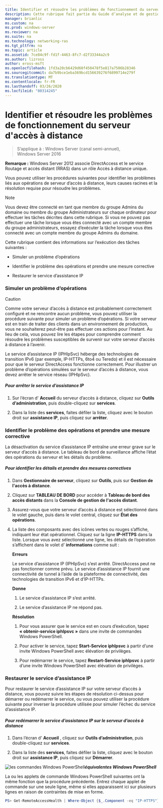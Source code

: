 ```yaml
---
title: Identifier et résoudre les problèmes de fonctionnement du serveur d'accès à distance
description: Cette rubrique fait partie du Guide d’analyse et de gestion de l’accès à distance dans Windows Server 2016.
manager: brianlic
ms.custom: na
ms.prod: windows-server
ms.reviewer: na
ms.suite: na
ms.technology: networking-ras
ms.tgt_pltfrm: na
ms.topic: article
ms.assetid: 7ce84c9f-fd1f-4463-8fc7-d2f33344a2c9
ms.author: lizross
author: eross-msft
ms.openlocfilehash: 1fd3a20cb6429d60f450478f5e817a7506b28346
ms.sourcegitcommit: da7b9bce1eba369bcd156639276f6899714e279f
ms.translationtype: MT
ms.contentlocale: fr-FR
ms.lasthandoff: 03/26/2020
ms.locfileid: "80314245"
---
```

# <a name="identify-and-resolve-remote-access-server-operations-problems"></a>Identifier et résoudre les problèmes de fonctionnement du serveur d'accès à distance

>S’applique à : Windows Server (canal semi-annuel), Windows Server 2016

**Remarque :** Windows Server 2012 associe DirectAccess et le service Routage et accès distant (RRAS) dans un rôle Accès à distance unique.  
  
Vous pouvez utiliser les procédures suivantes pour identifier les problèmes liés aux opérations de serveur d’accès à distance, leurs causes racines et la résolution requise pour résoudre les problèmes.  
  
> [!NOTE]  
> Vous devez être connecté en tant que membre du groupe Admins du domaine ou membre du groupe Administrateurs sur chaque ordinateur pour effectuer les tâches décrites dans cette rubrique. Si vous ne pouvez pas effectuer une tâche lorsque vous êtes connecté avec un compte membre du groupe administrateurs, essayez d’exécuter la tâche lorsque vous êtes connecté avec un compte membre du groupe Admins du domaine.  
  
Cette rubrique contient des informations sur l’exécution des tâches suivantes :  
  
- Simuler un problème d’opérations  
  
- Identifier le problème des opérations et prendre une mesure corrective  
  
- Restaurer le service d’assistance IP  
  
### <a name="simulate-an-operations-issue"></a><a name="BKMK_Simulate"></a>Simuler un problème d’opérations  
  
> [!CAUTION]  
> Comme votre serveur d’accès à distance est probablement correctement configuré et ne rencontre aucun problème, vous pouvez utiliser la procédure suivante pour simuler un problème d’opérations. Si votre serveur est en train de traiter des clients dans un environnement de production, vous ne souhaiterez peut-être pas effectuer ces actions pour l’instant. Au lieu de cela, vous pouvez lire les étapes pour comprendre comment résoudre les problèmes susceptibles de survenir sur votre serveur d’accès à distance à l’avenir.  
  
Le service d’assistance IP (IPHlpSvc) héberge des technologies de transition IPv6 (par exemple, IP-HTTPs, 6to4 ou Teredo) et il est nécessaire pour que le serveur DirectAccess fonctionne correctement. Pour illustrer un problème d’opérations simulées sur le serveur d’accès à distance, vous devez arrêter le service réseau (IPHlpSvc).  
  
##### <a name="to-stop-the-ip-helper-service"></a>Pour arrêter le service d’assistance IP  
  
1.  Sur l’écran d' **Accueil** du serveur d’accès à distance, cliquez sur **Outils d’administration**, puis double-cliquez sur **services**.  
  
2.  Dans la liste des **services**, faites défiler la liste, cliquez avec le bouton droit sur **assistance IP**, puis cliquez sur **arrêter**.  
  
### <a name="identify-the-operations-issue-and-take-corrective-action"></a><a name="BKMK_Identify"></a>Identifier le problème des opérations et prendre une mesure corrective  
La désactivation du service d’assistance IP entraîne une erreur grave sur le serveur d’accès à distance. Le tableau de bord de surveillance affiche l’état des opérations du serveur et les détails du problème.  
  
##### <a name="to-identify-the-details-and-take-corrective-action"></a>Pour identifier les détails et prendre des mesures correctives  
  
1.  Dans **Gestionnaire de serveur**, cliquez sur **Outils**, puis sur **Gestion de l'accès à distance**.  
  
2.  Cliquez sur **TABLEAU DE BORD** pour accéder à **Tableau de bord des accès distants** dans la **Console de gestion de l'accès distant**.  
  
3.  Assurez-vous que votre serveur d’accès à distance est sélectionné dans le volet gauche, puis dans le volet central, cliquez sur **État des opérations**.  
  
4.  La liste des composants avec des icônes vertes ou rouges s’affiche, indiquant leur état opérationnel. Cliquez sur la ligne **IP-HTTPS** dans la liste. Lorsque vous avez sélectionné une ligne, les détails de l’opération s’affichent dans le volet d' **informations** comme suit :  
  
    **Erreurs**  
  
    Le service d’assistance IP (IPHlpSvc) s’est arrêté. DirectAccess peut ne pas fonctionner comme prévu. Le service d’assistance IP fournit une connectivité de tunnel à l’aide de la plateforme de connectivité, des technologies de transition IPv6 et d’IP-HTTPs.  
  
    **Donne**  
  
    1.  Le service d’assistance IP s’est arrêté.  
  
    2.  Le service d’assistance IP ne répond pas.  
  
    **Résolution**  
  
    1.  Pour vous assurer que le service est en cours d’exécution, tapez **« obtenir-service iphlpsvc »** dans une invite de commandes Windows PowerShell.  
  
    2.  Pour activer le service, tapez **Start-Service iphlpsvc** à partir d’une invite Windows PowerShell avec élévation de privilèges.  
  
    3.  Pour redémarrer le service, tapez **Restart-Service iphlpsvc** à partir d’une invite Windows PowerShell avec élévation de privilèges.  
  
### <a name="restore-the-ip-helper-service"></a><a name="BKMK_Restart"></a>Restaurer le service d’assistance IP  
Pour restaurer le service d’assistance IP sur votre serveur d’accès à distance, vous pouvez suivre les étapes de résolution ci-dessus pour démarrer ou redémarrer le service, ou vous pouvez utiliser la procédure suivante pour inverser la procédure utilisée pour simuler l’échec du service d’assistance IP.  
  
##### <a name="to-restart-the-ip-helper-service-on-the-remote-access-server"></a>Pour redémarrer le service d’assistance IP sur le serveur d’accès à distance  
  
1.  Dans l’écran d' **Accueil** , cliquez sur **Outils d’administration**, puis double-cliquez sur **services**.  
  
2.  Dans la liste des **services**, faites défiler la liste, cliquez avec le bouton droit sur **assistance IP**, puis cliquez sur **Démarrer**.  
  
![les commandes Windows PowerShell](../../../media/Identify-and-resolve-Remote-Access-server-operations-problems/PowerShellLogoSmall.gif)***<em>équivalentes</em> Windows PowerShell***  
  
La ou les applets de commande Windows PowerShell suivantes ont la même fonction que la procédure précédente. Entrez chaque applet de commande sur une seule ligne, même si elles apparaissent ici sur plusieurs lignes en raison de contraintes de mise en forme.  
  
```PowerShell
PS> Get-RemoteAccessHealth | Where-Object {$_.Component -eq "IP-HTTPS"} | Format-List -Property *  
```
